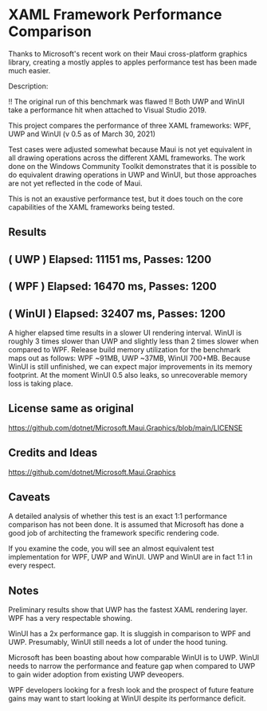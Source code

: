 # XAML Framework Performance Comparison

Thanks to Microsoft's recent work on their Maui cross-platform graphics library, creating a mostly apples to apples performance test has been made much easier.

Description: 

!! The original run of this benchmark was flawed !!  Both UWP and WinUI take a performance hit when attached to Visual Studio 2019.

This project compares the performance of three XAML frameworks: WPF, UWP and WinUI (v 0.5 as of March 30, 2021)

Test cases were adjusted somewhat because Maui is not yet equivalent in all drawing operations across the different XAML frameworks.  The work done on the Windows Community Toolkit demonstrates that it is possible to do equivalent drawing operations in UWP and WinUI, but those approaches are not yet reflected in the code of Maui.

This is not an exaustive performance test, but it does touch on the core capabilities of the XAML frameworks being tested.

## Results

## (  UWP  ) Elapsed: 11151 ms, Passes: 1200
## (  WPF  ) Elapsed: 16470 ms, Passes: 1200
## ( WinUI ) Elapsed: 32407 ms, Passes: 1200

A higher elapsed time results in a slower UI rendering interval.  WinUI is roughly 3 times slower than UWP and slightly less than 2 times slower when compared to WPF.  Release build memory utilization for the benchmark maps out as follows: WPF ~91MB, UWP ~37MB, WinUI 700+MB.  Because WinUI is still unfinished, we can expect major improvements in its memory footprint.  At the moment WinUI 0.5 also leaks, so unrecoverable memory loss is taking place.

## License same as original

https://github.com/dotnet/Microsoft.Maui.Graphics/blob/main/LICENSE

## Credits and Ideas

https://github.com/dotnet/Microsoft.Maui.Graphics

## Caveats

A detailed analysis of whether this test is an exact 1:1 performance comparison has not been done.  It is assumed that Microsoft has done a good job of architecting the framework specific rendering code.

If you examine the code, you will see an almost equivalent test implementation for WPF, UWP and WinUI.  UWP and WinUI are in fact 1:1 in every respect.

## Notes

Preliminary results show that UWP has the fastest XAML rendering layer.  WPF has a very respectable showing.

WinUI has a 2x performance gap.  It is sluggish in comparison to WPF and UWP.  Presumably, WinUI still needs a lot of under the hood tuning.

Microsoft has been boasting about how comparable WinUI is to UWP.  WinUI needs to narrow the performance and feature gap when compared to UWP to gain wider adoption from existing UWP deveopers.

WPF developers looking for a fresh look and the prospect of future feature gains may want to start looking at WinUI despite its performance deficit.
